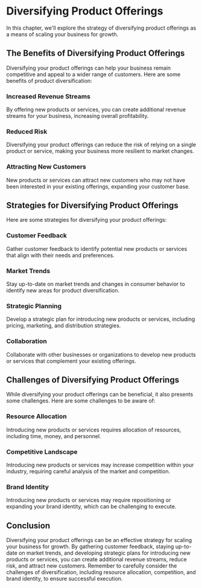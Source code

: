 Diversifying Product Offerings
=============================================================

In this chapter, we'll explore the strategy of diversifying product offerings as a means of scaling your business for growth.

The Benefits of Diversifying Product Offerings
----------------------------------------------

Diversifying your product offerings can help your business remain competitive and appeal to a wider range of customers. Here are some benefits of product diversification:

### Increased Revenue Streams

By offering new products or services, you can create additional revenue streams for your business, increasing overall profitability.

### Reduced Risk

Diversifying your product offerings can reduce the risk of relying on a single product or service, making your business more resilient to market changes.

### Attracting New Customers

New products or services can attract new customers who may not have been interested in your existing offerings, expanding your customer base.

Strategies for Diversifying Product Offerings
---------------------------------------------

Here are some strategies for diversifying your product offerings:

### Customer Feedback

Gather customer feedback to identify potential new products or services that align with their needs and preferences.

### Market Trends

Stay up-to-date on market trends and changes in consumer behavior to identify new areas for product diversification.

### Strategic Planning

Develop a strategic plan for introducing new products or services, including pricing, marketing, and distribution strategies.

### Collaboration

Collaborate with other businesses or organizations to develop new products or services that complement your existing offerings.

Challenges of Diversifying Product Offerings
--------------------------------------------

While diversifying your product offerings can be beneficial, it also presents some challenges. Here are some challenges to be aware of:

### Resource Allocation

Introducing new products or services requires allocation of resources, including time, money, and personnel.

### Competitive Landscape

Introducing new products or services may increase competition within your industry, requiring careful analysis of the market and competition.

### Brand Identity

Introducing new products or services may require repositioning or expanding your brand identity, which can be challenging to execute.

Conclusion
----------

Diversifying your product offerings can be an effective strategy for scaling your business for growth. By gathering customer feedback, staying up-to-date on market trends, and developing strategic plans for introducing new products or services, you can create additional revenue streams, reduce risk, and attract new customers. Remember to carefully consider the challenges of diversification, including resource allocation, competition, and brand identity, to ensure successful execution.
